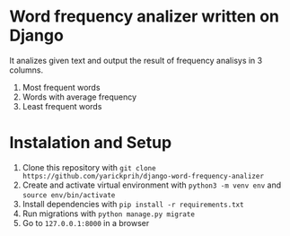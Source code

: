 # Word frequency analizer written on Django
It analizes given text and output the result of frequency analisys in 3 columns.
1) Most frequent words
2) Words with average frequency
3) Least frequent words

# Instalation and Setup
1) Clone this repository with `git clone https://github.com/yarickprih/django-word-frequency-analizer`
2) Create and activate virtual environment with `python3 -m venv env` and `source env/bin/activate`
3) Install dependencies with `pip install -r requirements.txt`
4) Run migrations with `python manage.py migrate`
5) Go to `127.0.0.1:8000` in a browser
